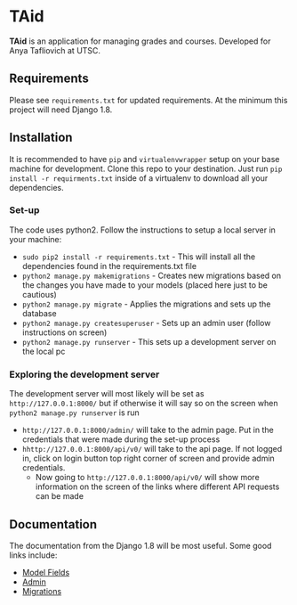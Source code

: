 # TAid

**TAid** is an application for managing grades and courses.
Developed for Anya Tafliovich at UTSC.


## Requirements

Please see `requirements.txt` for updated requirements.
At the minimum this project will need Django 1.8.


## Installation

It is recommended to have `pip` and `virtualenvwrapper` setup on your base machine for development.
Clone this repo to your destination.
Just run `pip install -r requirments.txt` inside of a virtualenv to download all your dependencies.

### Set-up
The code uses python2. Follow the instructions to setup a local server in your machine:
* `sudo pip2 install -r requirements.txt` - This will install all the dependencies found in the requirements.txt file
* `python2 manage.py makemigrations` - Creates new migrations based on the changes you have made to your models (placed here just to be cautious)
* `python2 manage.py migrate` - Applies the migrations and sets up the database
* `python2 manage.py createsuperuser` - Sets up an admin user (follow instructions on screen)
* `python2 manage.py runserver` - This sets up a development server on the local pc

### Exploring the development server
The development server will most likely will be set as `http://127.0.0.1:8000/` but if otherwise it will say so on the screen when `python2 manage.py runserver` is run
* `http://127.0.0.1:8000/admin/` will take to the admin page. Put in the credentials that were made during the set-up process
* `hhttp://127.0.0.1:8000/api/v0/` will take to the api page. If not logged in, click on login button top right corner of screen and provide admin credentials.
  * Now going to `http://127.0.0.1:8000/api/v0/` will show more information on the screen of the links where different API requests can be made


## Documentation

The documentation from the Django 1.8 will be most useful.
Some good links include:

* [Model Fields](https://docs.djangoproject.com/en/1.8/ref/models/fields/)
* [Admin](https://docs.djangoproject.com/en/1.8/ref/contrib/admin/)
* [Migrations](https://docs.djangoproject.com/en/1.8/topics/migrations/)
